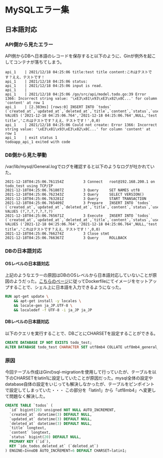 # MySQLエラー集

## 日本語対応

### API側から見たエラー

API側からDBへ日本語のレコードを保存すると以下のように、Ginが例外を起こしてコンテナが落ちてしまう。

```log
api_1    | 2021/12/18 04:25:06 title:test title content:これはテストです？ええ、テストです！
api_1    | 2021/12/18 04:25:06 status:
api_1    | 2021/12/18 04:25:06 input is read.
api_1    | 
api_1    | 2021/12/18 04:25:06 /go/src/api/model.todo.go:39 Error 1366: Incorrect string value: '\xE3\x81\x93\xE3\x82\x8C...' for column 'content' at row 1
api_1    | [2.383ms] [rows:0] INSERT INTO `todos` (`created_at`,`updated_at`,`deleted_at`,`title`,`content`,`status`,`user_id`) VALUES ('2021-12-18 04:25:06.764','2021-12-18 04:25:06.764',NULL,'test title','これはテストです？ええ、テストです！',0,0)
api_1    | 2021/12/18 04:25:06 Could not create: Error 1366: Incorrect string value: '\xE3\x81\x93\xE3\x82\x8C...' for column 'content' at row 1
api_1    | exit status 1
todoapp_api_1 exited with code 
```


### DB側から見た挙動

/var/lib/mysql/General.logでログを確認すると以下のようなログが吐かれていた。

```log
2021-12-18T04:25:06.761154Z         3 Connect   root@192.168.200.1 on todo_test using TCP/IP
2021-12-18T04:25:06.761807Z         3 Query     SET NAMES utf8
2021-12-18T04:25:06.762343Z         3 Query     SELECT VERSION()
2021-12-18T04:25:06.763281Z         3 Query     START TRANSACTION
2021-12-18T04:25:06.765409Z         3 Prepare   INSERT INTO `todos` (`created_at`,`updated_at`,`deleted_at`,`title`,`content`,`status`,`user_id`) VALUES (?,?,?,?,?,?,?)
2021-12-18T04:25:06.765671Z         3 Execute   INSERT INTO `todos` (`created_at`,`updated_at`,`deleted_at`,`title`,`content`,`status`,`user_id`) VALUES ('2021-12-18 04:25:06.764','2021-12-18 04:25:06.764',NULL,'test title','これはテストです？ええ、テストです！',0,0)
2021-12-18T04:25:06.766274Z         3 Close stmt
2021-12-18T04:25:06.766367Z         3 Query     ROLLBACK
```

### DBの日本語対応

#### OSレベルの日本語対応

上記のようなエラーの原因はDBのOSレベルから日本語対応していないことが原因のようだった。[こちらのページ](https://www.naokilog.com/2017/11/03/docker-%E3%81%AE%E6%97%A5%E6%9C%AC%E8%AA%9E%E8%A8%AD%E5%AE%9A/)に従ってDockerfileにてイメージをセットアップすることで、シェル上に日本語を入力できるようになった。

```Dockerfile
RUN apt-get update \
    && apt-get install -y locales \
    && locale-gen ja_JP.UTF-8 \
    && localedef -f UTF-8 -i ja_JP ja_JP
```

#### DBレベルの日本語対応

以下のクエリを実行することで、DBごとにCHARSETを設定することができる。

```sql
CREATE DATABASE IF NOT EXISTS todo_test;
ALTER DATABASE todo_test CHARACTER SET utf8mb4 COLLATE utf8mb4_general_ci;
```

### 原因

今回テーブル作成はGinのsql-migrationを使用して行っていたが、テーブルを以下のCHARSETをlatin1に設定していたことが原因だった。mysql全体の設定やdatabase自体の設定をいじっても解決しなかったが、テーブルをピンポイントで設定してしまっていた・・・
この部分を「latin1」から「utf8mb4」へ変更して問題なく解決した。

```sql
CREATE TABLE `todos` (
  `id` bigint(20) unsigned NOT NULL AUTO_INCREMENT,
  `created_at` datetime(3) DEFAULT NULL,
  `updated_at` datetime(3) DEFAULT NULL,
  `deleted_at` datetime(3) DEFAULT NULL,
  `title` longtext,
  `content` longtext,
  `status` bigint(20) DEFAULT NULL,
  PRIMARY KEY (`id`),
  KEY `idx_todos_deleted_at` (`deleted_at`)
) ENGINE=InnoDB AUTO_INCREMENT=6 DEFAULT CHARSET=latin1;
```
